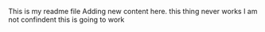 This is my readme file
Adding new content here. this thing never works
I am not confindent this is going to work
